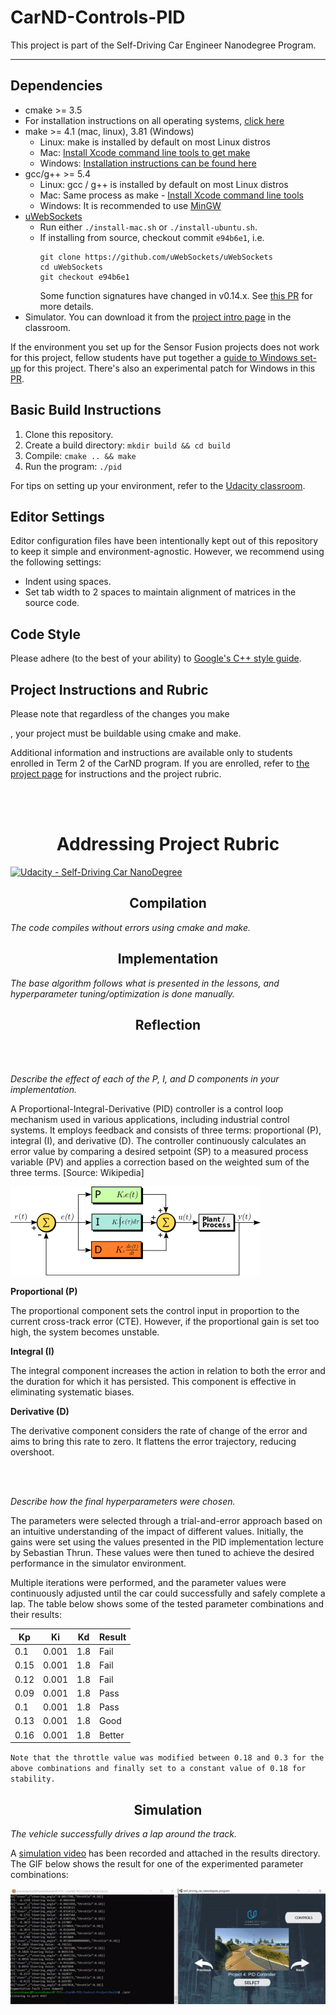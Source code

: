 # CarND-Controls-PID

This project is part of the Self-Driving Car Engineer Nanodegree Program.

---

## Dependencies

* cmake >= 3.5
 * For installation instructions on all operating systems, [click here](https://cmake.org/install/)
* make >= 4.1 (mac, linux), 3.81 (Windows)
  * Linux: make is installed by default on most Linux distros
  * Mac: [Install Xcode command line tools to get make](https://developer.apple.com/xcode/features/)
  * Windows: [Installation instructions can be found here](http://gnuwin32.sourceforge.net/packages/make.htm)
* gcc/g++ >= 5.4
  * Linux: gcc / g++ is installed by default on most Linux distros
  * Mac: Same process as make - [Install Xcode command line tools](https://developer.apple.com/xcode/features/)
  * Windows: It is recommended to use [MinGW](http://www.mingw.org/)
* [uWebSockets](https://github.com/uWebSockets/uWebSockets)
  * Run either `./install-mac.sh` or `./install-ubuntu.sh`.
  * If installing from source, checkout commit `e94b6e1`, i.e.
    ```
    git clone https://github.com/uWebSockets/uWebSockets 
    cd uWebSockets
    git checkout e94b6e1
    ```
    Some function signatures have changed in v0.14.x. See [this PR](https://github.com/udacity/CarND-MPC-Project/pull/3) for more details.
* Simulator. You can download it from the [project intro page](https://github.com/udacity/self-driving-car-sim/releases) in the classroom.

If the environment you set up for the Sensor Fusion projects does not work for this project, fellow students have put together a [guide to Windows set-up](https://s3-us-west-1.amazonaws.com/udacity-selfdrivingcar/files/Kidnapped_Vehicle_Windows_Setup.pdf) for this project. There's also an experimental patch for Windows in this [PR](https://github.com/udacity/CarND-PID-Control-Project/pull/3).

## Basic Build Instructions

1. Clone this repository.
2. Create a build directory: `mkdir build && cd build`
3. Compile: `cmake .. && make`
4. Run the program: `./pid`

For tips on setting up your environment, refer to the [Udacity classroom](https://classroom.udacity.com/nanodegrees/nd013/parts/40f38239-66b6-46ec-ae68-03afd8a601c8/modules/0949fca6-b379-42af-a919-ee50aa304e6a/lessons/f758c44c-5e40-4e01-93b5-1a82aa4e044f/concepts/23d376c7-0195-4276-bdf0-e02f1f3c665d).

## Editor Settings

Editor configuration files have been intentionally kept out of this repository to keep it simple and environment-agnostic. However, we recommend using the following settings:

* Indent using spaces.
* Set tab width to 2 spaces to maintain alignment of matrices in the source code.

## Code Style

Please adhere (to the best of your ability) to [Google's C++ style guide](https://google.github.io/styleguide/cppguide.html).

## Project Instructions and Rubric

Please note that regardless of the changes you make

, your project must be buildable using cmake and make.

Additional information and instructions are available only to students enrolled in Term 2 of the CarND program. If you are enrolled, refer to [the project page](https://classroom.udacity.com/nanodegrees/nd013/parts/40f38239-66b6-46ec-ae68-03afd8a601c8/modules/f1820894-8322-4bb3-81aa-b26b3c6dcbaf/lessons/e8235395-22dd-4b87-88e0-d108c5e5bbf4/concepts/6a4d8d42-6a04-4aa6-b284-1697c0fd6562) for instructions and the project rubric.



<br/><br/>
<h1 align="center"> Addressing Project Rubric </h1>

[![Udacity - Self-Driving Car NanoDegree](https://s3.amazonaws.com/udacity-sdc/github/shield-carnd.svg)](http://www.udacity.com/drive)
<h2 align="center">Compilation </h2>

<em>The code compiles without errors using cmake and make.</em>

<h2 align="center">Implementation </h2>

<em>The base algorithm follows what is presented in the lessons, and hyperparameter tuning/optimization is done manually.</em>

<h2 align="center">Reflection </h2>
<br/><br/>

<em>Describe the effect of each of the P, I, and D components in your implementation.</em>

A Proportional-Integral-Derivative (PID) controller is a control loop mechanism used in various applications, including industrial control systems. It employs feedback and consists of three terms: proportional (P), integral (I), and derivative (D). The controller continuously calculates an error value by comparing a desired setpoint (SP) to a measured process variable (PV) and applies a correction based on the weighted sum of the three terms. [Source: Wikipedia]

![](./results/PID_en.svg.png)

**Proportional (P)**

The proportional component sets the control input in proportion to the current cross-track error (CTE). However, if the proportional gain is set too high, the system becomes unstable.

**Integral (I)**

The integral component increases the action in relation to both the error and the duration for which it has persisted. This component is effective in eliminating systematic biases.

**Derivative (D)**

The derivative component considers the rate of change of the error and aims to bring this rate to zero. It flattens the error trajectory, reducing overshoot.

<br/><br/>

<em>Describe how the final hyperparameters were chosen.</em>

The parameters were selected through a trial-and-error approach based on an intuitive understanding of the impact of different values. Initially, the gains were set using the values presented in the PID implementation lecture by Sebastian Thrun. These values were then tuned to achieve the desired performance in the simulator environment.

Multiple iterations were performed, and the parameter values were continuously adjusted until the car could successfully and safely complete a lap. The table below shows some of the tested parameter combinations and their results:

| Kp  | Ki | Kd  | Result |
| --- | --- | --- | ------ |
| 0.1 | 0.001 | 1.8 | Fail |
| 0.15 | 0.001 | 1.8 | Fail |
| 0.12 | 0.001 | 1.8 | Fail |
| 0.09 | 0.001 | 1.8 | Pass |
| 0.1 | 0.001 | 1.8 | Pass |
| 0.13 | 0.001 | 1.8 | Good |
| 0.16 | 0.001 | 1.8 | Better |

`Note that the throttle value was modified between 0.18 and 0.3 for the above combinations and finally set to a constant value of 0.18 for stability.`

<h2 align="center">Simulation </h2>

<em>The vehicle successfully drives a lap around the track.</em>

A [simulation video](./results/PID_Final_Result_02.webm) has been recorded and attached in the results directory. The GIF below shows the result for one of the experimented parameter combinations:

![](./results/PID_Final_Result_1.5MB.gif)